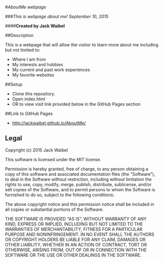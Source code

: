 #_AboutMe webpage_

###*This is webpage about me! September 10, 2015*

####**Created by Jack Waibel**

##Description

This is a webpage that will allow the visitor to learn more about me including but not limited to:

* Where I am from
* My interests and hobbies
* My current and past work experiences
* My favorite websites

##Setup

* Clone this repository.
* Open index.html
* OR to view visit link provided below in the GitHub Pages section

##Link to GitHub Pages

* http://jackwaibel.github.io/AboutMe/

## Legal

Copyright (c) 2015 Jack Waibel

This software is licensed under the MIT license.

Permission is hereby granted, free of charge, to any person obtaining a copy of this software and associated documentation files (the "Software"), to deal in the Software without restriction, including without limitation the rights to use, copy, modify, merge, publish, distribute, sublicense, and/or sell copies of the Software, and to permit persons to whom the Software is furnished to do so, subject to the following conditions:

The above copyright notice and this permission notice shall be included in all copies or substantial portions of the Software.

THE SOFTWARE IS PROVIDED "AS IS", WITHOUT WARRANTY OF ANY KIND, EXPRESS OR IMPLIED, INCLUDING BUT NOT LIMITED TO THE WARRANTIES OF MERCHANTABILITY, FITNESS FOR A PARTICULAR PURPOSE AND NONINFRINGEMENT. IN NO EVENT SHALL THE AUTHORS OR COPYRIGHT HOLDERS BE LIABLE FOR ANY CLAIM, DAMAGES OR OTHER LIABILITY, WHETHER IN AN ACTION OF CONTRACT, TORT OR OTHERWISE, ARISING FROM, OUT OF OR IN CONNECTION WITH THE SOFTWARE OR THE USE OR OTHER DEALINGS IN THE SOFTWARE.
